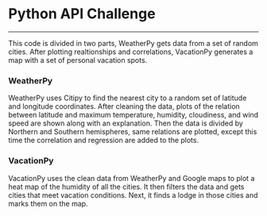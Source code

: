 # Python API Challenge
---
This code is divided in two parts, WeatherPy gets data from a set of random cities. After plotting realtionships and correlations, VacationPy generates a map with a set of personal vacation spots.

### WeatherPy
WeatherPy uses Citipy to find the nearest city to a random set of latitude and longitude coordinates. After cleaning the data, plots of the relation between latitude and maximum temperature, humidity, cloudiness, and wind speed are shown along with an explanation. Then the data is divided by Northern and Southern hemispheres, same relations are plotted, except this time the correlation and regression are added to the plots. 

### VacationPy
VacationPy uses the clean data from WeatherPy and Google maps to plot a heat map of the humidity of all the cities. It then filters the data and gets cities that meet vacation conditions. Next, it finds a lodge in those cities and marks them on the map.
